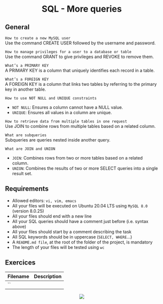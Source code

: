 <div align= "center">
  <h1>SQL - More queries</h1>
</div>

## General
`How to create a new MySQL user`  
Use the command CREATE USER followed by the username and password. 

`How to manage privileges for a user to a database or table`  
Use the command GRANT to give privileges and REVOKE to remove them.  

`What’s a PRIMARY KEY`  
A PRIMARY KEY is a column that uniquely identifies each record in a table.  

`What’s a FOREIGN KEY`  
A FOREIGN KEY is a column that links two tables by referring to the primary key in another table.  

`How to use NOT NULL and UNIQUE constraints`    
- `NOT NULL`: Ensures a column cannot have a NULL value.  
- `UNIQUE`: Ensures all values in a column are unique.

`How to retrieve data from multiple tables in one request`  
Use JOIN to combine rows from multiple tables based on a related column.

`What are subqueries`  
Subqueries are queries nested inside another query.

`What are JOIN and UNION`
- `JOIN`: Combines rows from two or more tables based on a related column.
- `UNION`: Combines the results of two or more SELECT queries into a single result set.

## Requirements

- Allowed editors: `vi, vim, emacs`
- All your files will be executed on Ubuntu 20.04 LTS using `MySQL 8.0` (version 8.0.25)
- All your files should end with a new line
- All your SQL queries should have a comment just before (i.e. syntax above)
- All your files should start by a comment describing the task
- All SQL keywords should be in uppercase (`SELECT, WHERE`…)
- A `README.md file`, at the root of the folder of the project, is mandatory
- The length of your files will be tested using `wc`

## Exercices

| Filename | Description |
| -------- | ----------- |
| `` | |



<p align="center">
  <img src="https://i.imgur.com/J1oVLId.jpeg" name="logo Holberton"/>
</p>
